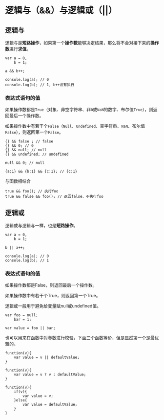 # 逻辑与（&&）与逻辑或（\|\|）

## 逻辑与

逻辑与是**短路操作**，如果第一个**操作数**能够决定结果，那么将不会对接下来的**操作数**进行**求值**。

```
var a = 0,
    b = 1;

a && b++;

console.log(a); // 0
console.log(b); // 1, b++没有执行
```

### 表达式语句的值

如果操作数都是`True`（对象、非空字符串、非`0`或`NaN`的数字、布尔值`True`），则返回最后一个操作数。

如果操作数中有若干个`False`（`Null`、`Undefined`、空字符串、`NaN`、布尔值`False`），则返回第一个`False`。

```
{} && false ; // false
{} && 0; // 0
{} && null; // null
{} && undefined; // undefined

null && 0; // null

{a:1} && {b:1} && {c:1}; // {c:1}
```

与函数相结合

```
true && foo(); // 执行foo
true && false && foo(); // 返回false，不执行foo
```

## 逻辑或

逻辑或与逻辑与一样，也是**短路操作**。

```
var a = 0,
    b = 1;

b || a++;

console.log(a); // 0
console.log(b); // 1
```

### 表达式语句的值

如果操作数都是False，则返回最后一个操作数。

如果操作数中有若干个True，则返回第一个True。

逻辑或一般用于避免给变量赋null或undefined值。

```
var foo = null;
    bar = 1;

var value = foo || bar; 
```

也可以用来在函数中对参数进行校验，下面三个函数等价，但是显然第一个是最优雅的。

```
function(v){
    var value = v || defaultValue;
}

function(v){
    var value = v ? v : defaultValue;
}

function(v){
    if(v){
        var value = v;
    }else{
        var value = defaultValue;
    }
}
```



